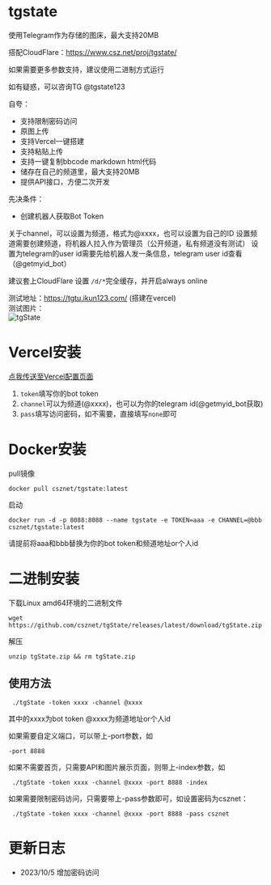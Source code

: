 # tgstate

使用Telegram作为存储的图床，最大支持20MB

搭配CloudFlare：https://www.csz.net/proj/tgstate/

如果需要更多参数支持，建议使用二进制方式运行

如有疑惑，可以咨询TG @tgstate123

自夸：
 - 支持限制密码访问
 - 原图上传
 - 支持Vercel一键搭建
 - 支持粘贴上传
 - 支持一键复制bbcode markdown html代码
 - 储存在自己的频道里，最大支持20MB
 - 提供API接口，方便二次开发

先决条件：
 - 创建机器人获取Bot Token

关于channel，可以设置为频道，格式为@xxxx，也可以设置为自己的ID
设置频道需要创建频道，将机器人拉入作为管理员（公开频道，私有频道没有测试）
设置为telegram的user id需要先给机器人发一条信息，telegram user id查看（@getmyid_bot）

建议套上CloudFlare 设置 ```/d/*```完全缓存，并开启always online  

测试地址：https://tgtu.ikun123.com/  (搭建在vercel)  
测试图片：  
![tgState](https://tgtu.ikun123.com/img/364.jpg)  


Vercel安装
====

[点我传送至Vercel配置页面](https://vercel.com/new/clone?repository-url=https%3A%2F%2Fgithub.com%2Fcsznet%2FtgState&env=token&env=channel&env=pass&project-name=tgState&repository-name=tgState)  

 1. ```token```填写你的bot token  
 2. ```channel```可以为频道(@xxxx)，也可以为你的telegram id(@getmyid_bot获取)  
 3. ```pass```填写访问密码，如不需要，直接填写```none```即可


Docker安装
====

pull镜像
```
docker pull csznet/tgstate:latest
```

启动
```
docker run -d -p 8088:8088 --name tgstate -e TOKEN=aaa -e CHANNEL=@bbb csznet/tgstate:latest
```

请提前将aaa和bbb替换为你的bot token和频道地址or个人id


 二进制安装
====
 下载Linux amd64环境的二进制文件
 ```
 wget https://github.com/csznet/tgState/releases/latest/download/tgState.zip
 ```
 解压
 ```
 unzip tgState.zip && rm tgState.zip
 ```
 使用方法
----

```
 ./tgState -token xxxx -channel @xxxx
```

其中的xxxx为bot token @xxxx为频道地址or个人id

如果需要自定义端口，可以带上-port参数，如
```
-port 8888
```
如果不需要首页，只需要API和图片展示页面，则带上-index参数，如
```
 ./tgState -token xxxx -channel @xxxx -port 8888 -index
 ```  
 如果需要限制密码访问，只需要带上-pass参数即可，如设置密码为csznet：  
 ```
  ./tgState -token xxxx -channel @xxxx -port 8888 -pass csznet
 ```

 更新日志
 ===

  - 2023/10/5 增加密码访问